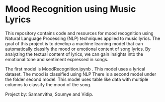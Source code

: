 # Mood Recognition using Music Lyrics
This repository contains code and resources for mood recognition using Natural Language Processing (NLP) techniques applied to music lyrics. The goal of this project is to develop a machine learning model that can automatically classify the mood or emotional content of song lyrics. By analyzing the textual content of lyrics, we can gain insights into the emotional tone and sentiment expressed in songs.

The first model is MoodRecognition.ipynb . This model uses a lyrical dataset. The mood is classified using NLP
There is a second model under the folder second model. This model uses table like data with multiple columns to classify the mood of the song.   

Project by: Samanvitha, Soumye and Vidip.
